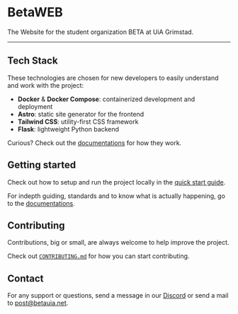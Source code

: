 # BetaWEB
The Website for the student organization BETA at UiA Grimstad.

---

## Tech Stack
These technologies are chosen for new developers to easily understand and work with the project:
- **Docker** & **Docker Compose**: containerized development and deployment
- **Astro**: static site generator for the frontend
- **Tailwind CSS**: utility-first CSS framework
- **Flask**: lightweight Python backend

Curious? Check out the [documentations](docs/) for how they work.

## Getting started
Check out how to setup and run the project locally in the [quick start guide](docs/guides/quickstart.md).

For indepth guiding, standards and to know what is actually happening, go to the [documentations](docs/).

## Contributing
Contributions, big or small, are always welcome to help improve the project.

Check out [`CONTRIBUTING.md`](CONTRIBUTING.md) for how you can start contributing.

## Contact
For any support or questions, send a message in our [Discord](https://discord.gg/9X6W6v9RcE) or send a mail to [post@betauia.net](mailto:post@betauia.net).
